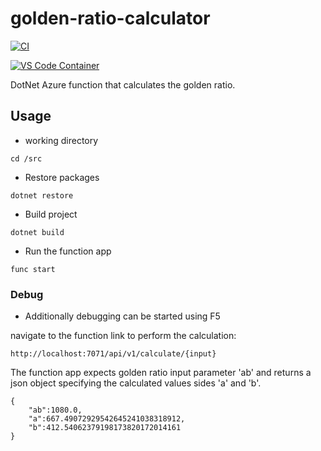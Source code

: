 # golden-ratio-calculator

[![CI](https://github.com/Muhammad-1990/golden-ratio-calculator/actions/workflows/main.yml/badge.svg)](https://github.com/Muhammad-1990/golden-ratio-calculator/actions/workflows/release-to-production.yml)

[![VS Code Container](https://img.shields.io/static/v1?label=VS+Code&message=Container&logo=visualstudiocode&color=007ACC&logoColor=007ACC&labelColor=2C2C32)](https://open.vscode.dev/Muhammad-1990/golden-ratio-calculator)

DotNet Azure function that calculates the golden ratio.

## Usage

- working directory
```
cd /src
```

- Restore packages
```
dotnet restore
```

- Build project
```
dotnet build
```

- Run the function app
```
func start
```


### Debug
- Additionally debugging can be started using F5

navigate to the function link to perform the calculation:
```
http://localhost:7071/api/v1/calculate/{input}
```

The function app expects golden ratio input parameter 'ab' and returns a json object specifying the calculated values sides 'a' and 'b'.

```
{
    "ab":1080.0,
    "a":667.49072929542645241038318912,
    "b":412.54062379198173820172014161
}
```
